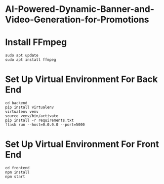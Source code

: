 # AI-Powered-Dynamic-Banner-and-Video-Generation-for-Promotions

# Install FFmpeg #
```
sudo apt update
sudo apt install ffmpeg
```

# Set Up Virtual Environment For Back End #

```
cd backend
pip install virtualenv
virtualenv venv
source venv/bin/activate
pip install -r requirements.txt
flask run --host=0.0.0.0 --port=5000
```

# Set Up Virtual Environment For Front End #

```
cd frontend
npm install
npm start
```